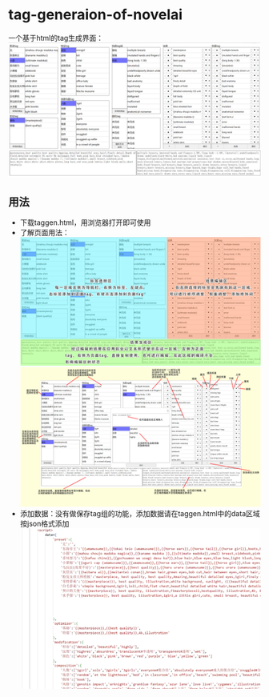 # tag-generaion-of-novelai
一个基于html的tag生成界面：
![img|center](./imgs/showimg.png)
## 用法
* 下载taggen.html，用浏览器打开即可使用
* 了解页面用法：
![img|center](./imgs/showarea.jpg)
![img|center](./imgs/showfunction.jpg)
* 添加数据：没有做保存tag组的功能，添加数据请在taggen.html中的data区域按json格式添加
![img|center](./imgs/showdata.jpg)